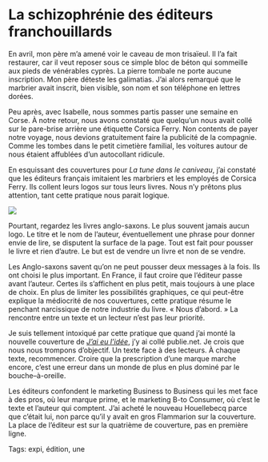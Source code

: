 # La schizophrénie des éditeurs franchouillards

En avril, mon père m’a amené voir le caveau de mon trisaïeul. Il l’a fait restaurer, car il veut reposer sous ce simple bloc de béton qui sommeille aux pieds de vénérables cyprès. La pierre tombale ne porte aucune inscription. Mon père déteste les galimatias. J’ai alors remarqué que le marbrier avait inscrit, bien visible, son nom et son téléphone en lettres dorées.

Peu après, avec Isabelle, nous sommes partis passer une semaine en Corse. À notre retour, nous avons constaté que quelqu’un nous avait collé sur le pare-brise arrière une étiquette Corsica Ferry. Non contents de payer notre voyage, nous devions gratuitement faire la publicité de la compagnie. Comme les tombes dans le petit cimetière familial, les voitures autour de nous étaient affublées d’un autocollant ridicule.

En esquissant des couvertures pour *La tune dans le caniveau*, j’ai constaté que les éditeurs français imitaient les marbriers et les employés de Corsica Ferry. Ils collent leurs logos sur tous leurs livres. Nous n’y prêtons plus attention, tant cette pratique nous parait logique.

![](http://blog.tcrouzet.comhttps://tcrouzet.com/images_tc/2010/10/comparatif1.jpg)

Pourtant, regardez les livres anglo-saxons. Le plus souvent jamais aucun logo. Le titre et le nom de l’auteur, éventuellement une phrase pour donner envie de lire, se disputent la surface de la page. Tout est fait pour pousser le livre et rien d’autre. Le but est de vendre un livre et non de se vendre.

Les Anglo-saxons savent qu’on ne peut pousser deux messages à la fois. Ils ont choisi le plus important. En France, il faut croire que l’éditeur passe avant l’auteur. Certes ils s’affichent en plus petit, mais toujours à une place de choix. En plus de limiter les possibilités graphiques, ce qui peut-être explique la médiocrité de nos couvertures, cette pratique résume le penchant narcissique de notre industrie du livre. « Nous d’abord. » La rencontre entre un texte et un lecteur n’est pas leur priorité.

Je suis tellement intoxiqué par cette pratique que quand j’ai monté la nouvelle couverture de [*J’ai eu l’idée*](http://blog.tcrouzet.com/id/), j’y ai collé publie.net. Je crois que nous nous trompons d’objectif. Un texte face à des lecteurs. À chaque texte, recommencer. Croire que la prescription d’une marque marche encore, c’est une erreur dans un monde de plus en plus dominé par le bouche–à-oreille.

Les éditeurs confondent le marketing Business to Business qui les met face à des pros, où leur marque prime, et le marketing B-to Consumer, où c’est le texte et l’auteur qui comptent. J’ai acheté le nouveau Houellebecq parce que c’était lui, non parce qu’il y avait en gros Flammarion sur la couverture. La place de l’éditeur est sur la quatrième de couverture, pas en première ligne.

Tags: expi, édition, une